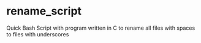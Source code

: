 # rename_script
Quick Bash Script with program written in C to rename all files with spaces to files with underscores
